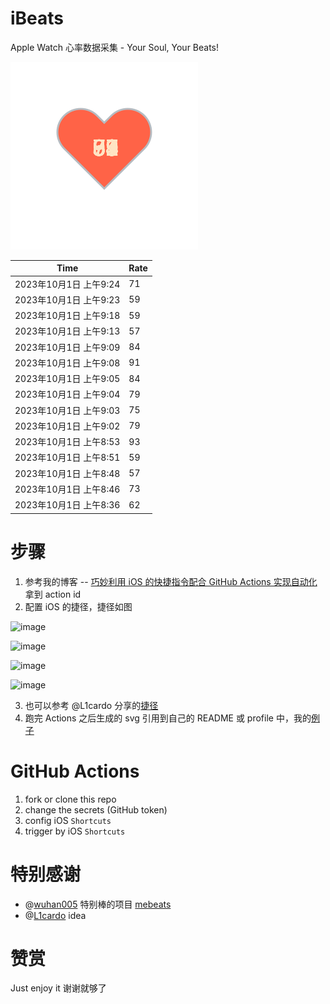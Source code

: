 # iBeats
Apple Watch 心率数据采集 - Your Soul, Your Beats!

![](./files/heart.svg)

<!--START_SECTION:my_heart_rate-->
| Time | Rate | 
 | ---- | ---- | 
| 2023年10月1日 上午9:24 | 71 |
| 2023年10月1日 上午9:23 | 59 |
| 2023年10月1日 上午9:18 | 59 |
| 2023年10月1日 上午9:13 | 57 |
| 2023年10月1日 上午9:09 | 84 |
| 2023年10月1日 上午9:08 | 91 |
| 2023年10月1日 上午9:05 | 84 |
| 2023年10月1日 上午9:04 | 79 |
| 2023年10月1日 上午9:03 | 75 |
| 2023年10月1日 上午9:02 | 79 |
| 2023年10月1日 上午8:53 | 93 |
| 2023年10月1日 上午8:51 | 59 |
| 2023年10月1日 上午8:48 | 57 |
| 2023年10月1日 上午8:46 | 73 |
| 2023年10月1日 上午8:36 | 62 |

<!--END_SECTION:my_heart_rate-->

# 步骤
1. 参考我的博客 -- [巧妙利用 iOS 的快捷指令配合 GitHub Actions 实现自动化](https://github.com/yihong0618/gitblog/issues/198) 拿到 action id
2. 配置 iOS 的捷径，捷径如图

![image](https://user-images.githubusercontent.com/15976103/122154218-0db0b480-ce97-11eb-93bb-5aec07c558dc.png)

![image](https://user-images.githubusercontent.com/15976103/122154236-186b4980-ce97-11eb-8e4b-70551a0391ae.png)

![image](https://user-images.githubusercontent.com/15976103/122154268-2d47dd00-ce97-11eb-902e-3acf292265a9.png)

![image](https://user-images.githubusercontent.com/15976103/122174055-fa144680-ceb4-11eb-9be2-3eb83cd516f7.png)

3. 也可以参考 @L1cardo 分享的[捷径](https://www.icloud.com/shortcuts/6ab6047b459c41ad822ad6b94b1c03d4)
4. 跑完 Actions 之后生成的 svg 引用到自己的 README 或 profile 中，我的[例子](https://github.com/yihong0618) 

# GitHub Actions

1. fork or clone this repo
2. change the secrets (GitHub token)
3. config iOS `Shortcuts` 
4. trigger by iOS `Shortcuts`

# 特别感谢
- @[wuhan005](https://github.com/wuhan005) 特别棒的项目 [mebeats](https://github.com/wuhan005/mebeats)
- @[L1cardo](https://github.com/L1cardo) idea

# 赞赏
Just enjoy it
谢谢就够了
